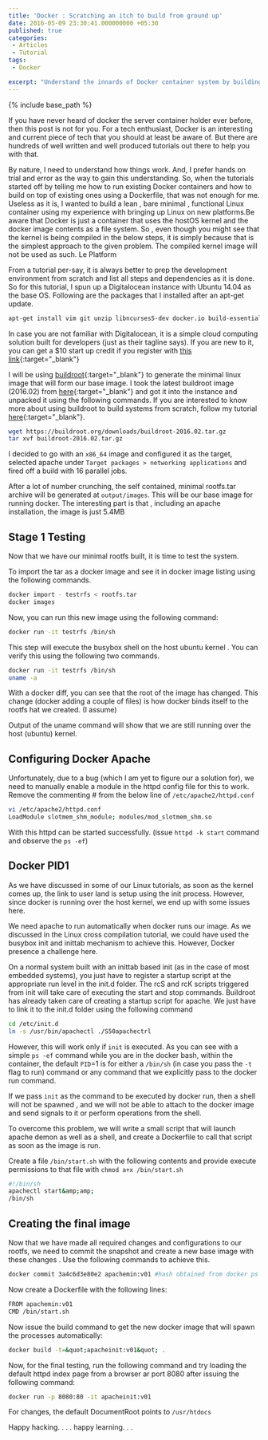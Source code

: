 ```yaml
---
title: 'Docker : Scratching an itch to build from ground up'
date: 2016-05-09 23:30:41.000000000 +05:30
published: true 
categories: 
 - Articles
 - Tutorial
tags: 
 - Docker

excerpt: "Understand the innards of Docker container system by building one from scratch (including a minimal fs)"
---
```

<style>
div {
    text-align: justify;
    text-justify: inter-word;
}
</style>


{% include base_path %}

If you have never heard of docker the server container holder ever before, then this post is not for you. For a tech enthusiast, Docker is an interesting and current piece of tech that you should at least be aware of. But there are hundreds of well written and well produced tutorials out there to help you with that.

By nature, I need to understand how things work. And, I prefer hands on trial and error as the way to gain this understanding. So, when the tutorials started off by telling me how to run existing Docker containers and how to build on top of existing ones using a Dockerfile, that was not enough for me. Useless as it is, I wanted to build a lean , bare minimal , functional Linux container using my experience with bringing up Linux on new platforms.Be aware that Docker is just a container that uses the hostOS kernel and the docker image contents as a file system. So , even though you might see that the kernel is being compiled in the below steps, it is simply because that is the simplest approach to the given problem. The compiled kernel image will not be used as such.
Le Platform

From a tutorial per-say, it is always better to prep the development environment from scratch and list all steps and dependencies as it is done. So for this tutorial, I spun up a Digitalocean instance with Ubuntu 14.04 as the base OS. Following are the packages  that I installed after an apt-get update.

```bash
apt-get install vim git unzip libncurses5-dev docker.io build-essential
```

In case you are not familiar with Digitalocean, it is a simple cloud computing solution built for developers (just as their tagline says). If you are new to it, you can get a $10 start up credit if you register with [this link](https://m.do.co/c/010611f6f206){:target="_blank"}

I will be using [buildroot](https://buildroot.org/){:target="_blank"} to generate the minimal linux image that will form our base image. I took the latest buildroot image (2016.02) from [here](https://buildroot.org/download.html){:target="_blank"} and got it into the instance and unpacked it using the following commands. If you are interested to know more about using buildroot to build systems from scratch, follow my tutorial [here](articles/tutorial/booting-your-first-cross-compiled-linux-based-embedded-system/){:target="_blank"}.

```bash
wget https://buildroot.org/downloads/buildroot-2016.02.tar.gz
tar xvf buildroot-2016.02.tar.gz
```

I decided to go with an `x86_64` image and configured it as the target, selected apache under `Target packages > networking applications` and fired off a build with 16 parallel jobs.

After a lot of number crunching, the self contained, minimal rootfs.tar archive will be generated at `output/images`. This will be our base image for running docker. The interesting part is that , including an apache installation, the image is just 5.4MB

## Stage 1 Testing

Now that we have our minimal rootfs built, it is time to test the system.

To import the tar as a docker image and see it in docker image listing using the following commands.

```bash
docker import - testrfs < rootfs.tar
docker images
```

Now, you can run this new image using the following command:

```bash	
docker run -it testrfs /bin/sh
```

This step will execute the busybox shell on the host ubuntu kernel . You can verify this using the following two commands.

```bash
docker run -it testrfs /bin/sh
uname -a
```

With a docker diff, you can see that the root of the image has changed. This change (docker adding a couple of files) is how docker binds itself to the rootfs hat we created. (I assume)

Output of the uname command will show that we are still running over the host (ubuntu) kernel.

## Configuring Docker Apache

Unfortunately,  due to a bug (which I am yet to figure our a solution for), we need to manually enable a module in the httpd config file for this to work. Remove the commenting # from the below line of `/etc/apache2/httpd.conf`

```bash
vi /etc/apache2/httpd.conf
LoadModule slotmem_shm_module; modules/mod_slotmem_shm.so
```

With this httpd can be started successfully. (issue `httpd -k start` command and observe the `ps -ef`)

## Docker PID1

As we have discussed in some of our Linux tutorials, as soon as the kernel comes up, the link to user land is setup using the init process. However, since docker is running over the host kernel, we end up with some issues here.

We need apache to run automatically when docker runs our image. As we discussed in the Linux cross compilation tutorial, we could have used the busybox init and inittab mechanism to achieve this. However, Docker presence a challenge here.

On a normal system built with an inittab based init (as in the case of most embedded systems), you just have to register a startup script at the appropriate run level in the init.d folder. The rcS and rcK scripts triggered from init will take care of executing the start and stop commands. Buildroot has already taken care of creating a startup script for apache. We just have to link it to the init.d folder using the following command

```bash
cd /etc/init.d
ln -s /usr/bin/apachectl ./S50apachectrl
```

However, this will work only if `init` is executed. As you can see with a simple `ps -ef` command while you are in the docker bash, within the container, the default `PID`=1 is for either a `/bin/sh` (in case you pass the `-t` flag to run) command or any command that we explicitly pass to the docker run command.

If we pass `init` as the command to be executed by docker run, then a shell will not be spawned , and we will not be able to attach to the  docker image and send signals to it or perform operations from the shell.

To overcome this problem, we will write a small script that will launch apache demon as well as a shell, and create a Dockerfile to call that script as soon as the image is run.

Create a file `/bin/start.sh` with the following contents and provide execute permissions to that file with `chmod a+x /bin/start.sh`

```bash
#!/bin/sh
apachectl start&amp;amp;
/bin/sh
```

## Creating the final image

Now that we have made all required changes and configurations to our rootfs, we need to commit the snapshot and create a new base image with these changes . Use the following commands to achieve this.

```bash
docker commit 3a4c6d3e80e2 apachemin:v01 #hash obtained from docker ps -a
```

Now create a Dockerfile with the following lines:

```bash
FROM apachemin:v01
CMD /bin/start.sh
```

Now issue the build command to get the new docker image that will spawn the processes automatically:

```bash
docker build -t=&quot;apacheinit:v01&quot; .
```

Now, for the final testing, run the following command and try loading the default httpd index page from a browser ar port 8080 after issuing the following command:

```bash
docker run -p 8080:80 -it apacheinit:v01
```

For changes, the default DocumentRoot points to `/usr/htdocs`

Happy hacking. . . . happy learning. . .

